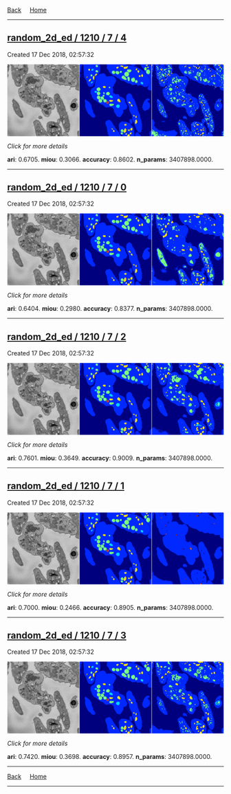 
[Back](..)&nbsp;&nbsp;&nbsp;&nbsp;&nbsp;[Home](https://leapmanlab.github.io/snapshots)

---

<div class="summary"><a href="4"><h2>random_2d_ed / 1210 / 7 / 4</h2></a><p>Created 17 Dec 2018, 02:57:32
</p><a href="4"><img src="4/media/summary.png" align="center"></a><p>
<i>Click for more details</i>
</p></div>

**ari**: 0.6705. **miou**: 0.3066. **accuracy**: 0.8602. **n_params**: 3407898.0000. 

---

<div class="summary"><a href="0"><h2>random_2d_ed / 1210 / 7 / 0</h2></a><p>Created 17 Dec 2018, 02:57:32
</p><a href="0"><img src="0/media/summary.png" align="center"></a><p>
<i>Click for more details</i>
</p></div>

**ari**: 0.6404. **miou**: 0.2980. **accuracy**: 0.8377. **n_params**: 3407898.0000. 

---

<div class="summary"><a href="2"><h2>random_2d_ed / 1210 / 7 / 2</h2></a><p>Created 17 Dec 2018, 02:57:32
</p><a href="2"><img src="2/media/summary.png" align="center"></a><p>
<i>Click for more details</i>
</p></div>

**ari**: 0.7601. **miou**: 0.3649. **accuracy**: 0.9009. **n_params**: 3407898.0000. 

---

<div class="summary"><a href="1"><h2>random_2d_ed / 1210 / 7 / 1</h2></a><p>Created 17 Dec 2018, 02:57:32
</p><a href="1"><img src="1/media/summary.png" align="center"></a><p>
<i>Click for more details</i>
</p></div>

**ari**: 0.7000. **miou**: 0.2466. **accuracy**: 0.8905. **n_params**: 3407898.0000. 

---

<div class="summary"><a href="3"><h2>random_2d_ed / 1210 / 7 / 3</h2></a><p>Created 17 Dec 2018, 02:57:32
</p><a href="3"><img src="3/media/summary.png" align="center"></a><p>
<i>Click for more details</i>
</p></div>

**ari**: 0.7420. **miou**: 0.3698. **accuracy**: 0.8957. **n_params**: 3407898.0000. 

---

[Back](..)&nbsp;&nbsp;&nbsp;&nbsp;&nbsp;[Home](https://leapmanlab.github.io/snapshots)

---